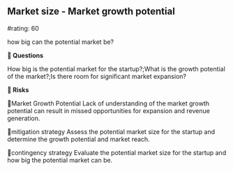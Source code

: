 

## Market size - Market growth potential

#rating: 60


how big can the potential market be?

**💭 Questions**

How big is the potential market for the startup?;What is the growth potential of the market?;Is there room for significant market expansion?

**🚨 Risks**

🚨Market Growth Potential
Lack of understanding of the market growth potential can result in missed opportunities for expansion and revenue generation.

🚨mitigation strategy
Assess the potential market size for the startup and determine the growth potential and market reach.

🚨contingency strategy
Evaluate the potential market size for the startup and how big the potential market can be.




